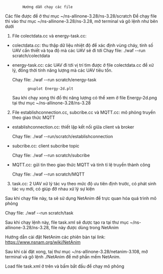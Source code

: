             Hướng dẫn chạy các file
Các file được để ở thư mục ~/ns-allinone-3.28/ns-3.28/scratch
Để chạy file thì vào thư mục ~/ns-allinone-3.28/ns-3.28, mở terminal và gõ lệnh như bên dưới
1) File colectdata.cc và energy-task.cc:
- colectdata.cc: thu thập dữ liệu nhiệt độ để xác định vùng cháy, tính số UAV cần thiết và tọa độ mà các UAV sẽ đi tới
  Chạy file: ./waf --run scratch/colectdata
- energy-task.cc: các UAV đi tới vị trí tìm được ở file colectdata.cc để xử lý, đồng thời tính năng lượng mà các UAV tiêu tốn.
  
  Chạy file: ./waf --run scratch/energy-task
  
             gnuplot Energy-2d.plt
  
  Sau khi chạy xong thì đồ thị năng lượng có thể xem ở file Energy-2d.png tại thư mục ~/ns-allinone-3.28/ns-3.28
2) File establishconnection.cc, subcribe.cc và MQTT.cc: mô phỏng truyền theo giao thức MQTT
- establishconnection.cc: thiết lập kết nối giữa client và broker
  
  Chạy file: ./waf --run/scratch/establishconnection
- subcribe.cc: client subcribe topic
  
  Chạy file: ./waf --run scratch/subcribe
- MQTT.cc: gửi tin theo giao thức MQTT và tính tỉ lệ truyền thành công
 
  Chạy file: ./waf --run scratch/MQTT              
3) task.cc: 2 UAV xử lý tác vụ theo mức độ ưu tiên định trước, có phát sinh tác vụ mới, có giúp đỡ nhau xử lý sự kiện

Sau khi chạy file này, ta sẽ sử dụng NetAnim để trực quan hóa quá trình mô phỏng

Chạy file: ./waf --run scratch/task

Sau khi chạy lệnh này, file task.xml sẽ được tạo ra tại thư mục ~/ns-allinone-3.28/ns-3.28, file này được dùng trong NetAnim

Hướng dẫn cài đặt NetAnim các phiên bản tại link: https://www.nsnam.org/wiki/NetAnim

Sau khi cài đặt xong, taị thư mục ~/ns-allinone-3.28/netanim-3.108, mở terminal và gõ lệnh ./NetAnim để mở phần mềm NetAnim.

Load file task.xml ở trên và bấm bắt đầu để chạy mô phỏng


